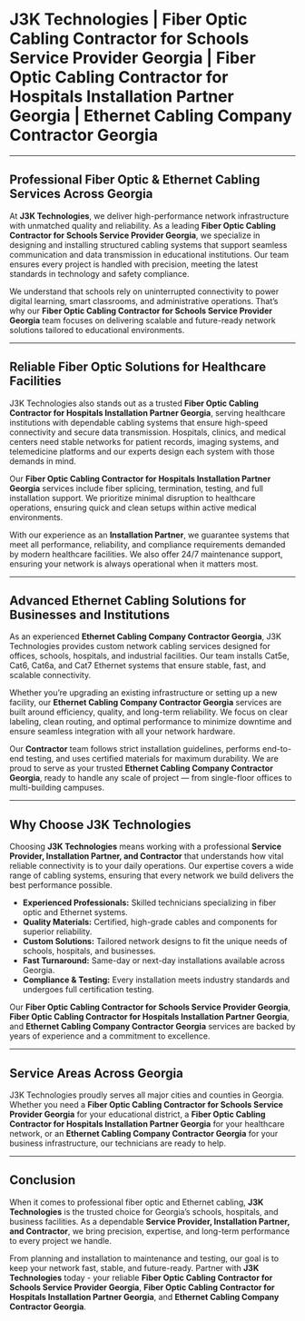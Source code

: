 # J3K Technologies | Fiber Optic Cabling Contractor for Schools Service Provider Georgia | Fiber Optic Cabling Contractor for Hospitals Installation Partner Georgia | Ethernet Cabling Company Contractor Georgia

---

## Professional Fiber Optic & Ethernet Cabling Services Across Georgia

At **J3K Technologies**, we deliver high-performance network infrastructure with unmatched quality and reliability. As a leading **Fiber Optic Cabling Contractor for Schools Service Provider Georgia**, we specialize in designing and installing structured cabling systems that support seamless communication and data transmission in educational institutions. Our team ensures every project is handled with precision, meeting the latest standards in technology and safety compliance.

We understand that schools rely on uninterrupted connectivity to power digital learning, smart classrooms, and administrative operations. That’s why our **Fiber Optic Cabling Contractor for Schools Service Provider Georgia** team focuses on delivering scalable and future-ready network solutions tailored to educational environments.

---

## Reliable Fiber Optic Solutions for Healthcare Facilities

J3K Technologies also stands out as a trusted **Fiber Optic Cabling Contractor for Hospitals Installation Partner Georgia**, serving healthcare institutions with dependable cabling systems that ensure high-speed connectivity and secure data transmission. Hospitals, clinics, and medical centers need stable networks for patient records, imaging systems, and telemedicine platforms and our experts design each system with those demands in mind.

Our **Fiber Optic Cabling Contractor for Hospitals Installation Partner Georgia** services include fiber splicing, termination, testing, and full installation support. We prioritize minimal disruption to healthcare operations, ensuring quick and clean setups within active medical environments.

With our experience as an **Installation Partner**, we guarantee systems that meet all performance, reliability, and compliance requirements demanded by modern healthcare facilities. We also offer 24/7 maintenance support, ensuring your network is always operational when it matters most.

---

## Advanced Ethernet Cabling Solutions for Businesses and Institutions

As an experienced **Ethernet Cabling Company Contractor Georgia**, J3K Technologies provides custom network cabling services designed for offices, schools, hospitals, and industrial facilities. Our team installs Cat5e, Cat6, Cat6a, and Cat7 Ethernet systems that ensure stable, fast, and scalable connectivity.

Whether you’re upgrading an existing infrastructure or setting up a new facility, our **Ethernet Cabling Company Contractor Georgia** services are built around efficiency, quality, and long-term reliability. We focus on clear labeling, clean routing, and optimal performance to minimize downtime and ensure seamless integration with all your network hardware.

Our **Contractor** team follows strict installation guidelines, performs end-to-end testing, and uses certified materials for maximum durability. We are proud to serve as your trusted **Ethernet Cabling Company Contractor Georgia**, ready to handle any scale of project — from single-floor offices to multi-building campuses.

---

## Why Choose J3K Technologies

Choosing **J3K Technologies** means working with a professional **Service Provider, Installation Partner, and Contractor** that understands how vital reliable connectivity is to your daily operations. Our expertise covers a wide range of cabling systems, ensuring that every network we build delivers the best performance possible.

- **Experienced Professionals:** Skilled technicians specializing in fiber optic and Ethernet systems.  
- **Quality Materials:** Certified, high-grade cables and components for superior reliability.  
- **Custom Solutions:** Tailored network designs to fit the unique needs of schools, hospitals, and businesses.  
- **Fast Turnaround:** Same-day or next-day installations available across Georgia.  
- **Compliance & Testing:** Every installation meets industry standards and undergoes full certification testing.

Our **Fiber Optic Cabling Contractor for Schools Service Provider Georgia**, **Fiber Optic Cabling Contractor for Hospitals Installation Partner Georgia**, and **Ethernet Cabling Company Contractor Georgia** services are backed by years of experience and a commitment to excellence.

---

## Service Areas Across Georgia

J3K Technologies proudly serves all major cities and counties in Georgia. Whether you need a **Fiber Optic Cabling Contractor for Schools Service Provider Georgia** for your educational district, a **Fiber Optic Cabling Contractor for Hospitals Installation Partner Georgia** for your healthcare network, or an **Ethernet Cabling Company Contractor Georgia** for your business infrastructure, our technicians are ready to help.

---

## Conclusion

When it comes to professional fiber optic and Ethernet cabling, **J3K Technologies** is the trusted choice for Georgia’s schools, hospitals, and business facilities. As a dependable **Service Provider, Installation Partner, and Contractor**, we bring precision, expertise, and long-term performance to every project we handle.

From planning and installation to maintenance and testing, our goal is to keep your network fast, stable, and future-ready. Partner with **J3K Technologies** today - your reliable **Fiber Optic Cabling Contractor for Schools Service Provider Georgia**, **Fiber Optic Cabling Contractor for Hospitals Installation Partner Georgia**, and **Ethernet Cabling Company Contractor Georgia**.
